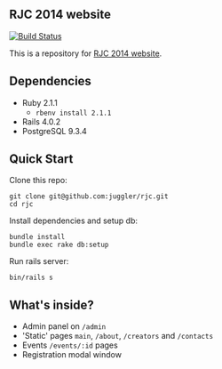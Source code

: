 RJC 2014 website
-

[![Build Status](https://travis-ci.org/juggler/rjc.png?branch=master)](https://travis-ci.org/juggler/rjc)

This is a repository for [RJC 2014 website](http://rjc2014.ru).

Dependencies
-

- Ruby 2.1.1
  - `rbenv install 2.1.1`
- Rails 4.0.2
- PostgreSQL 9.3.4

Quick Start
-

Clone this repo:

```
git clone git@github.com:juggler/rjc.git
cd rjc
```

Install dependencies and setup db:

```
bundle install
bundle exec rake db:setup
```

Run rails server:

```
bin/rails s
```

What's inside?
-

- Admin panel on `/admin`
- 'Static' pages `main`, `/about`, `/creators` and `/contacts`
- Events `/events/:id` pages
- Registration modal window
